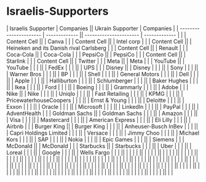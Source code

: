 # Israelis-Supporters

| Israelis Supporter      | Companies     || Ukrain Supporter        | Companies     |
| ----------------------  | ------------- || ----------------------  | ------------- |
|                         | Content Cell  ||                         | Canva  |
|                         | Content Cell  ||                         | Intel corp  |
|                         | Content Cell  ||                         | Heineken and its Danish rival Carlsberg  |
|                         | Content Cell  ||                         | Renault  |
|                         | Coca-Cola     ||                         | Coca-Cola  |
|                         | PepsiCo       ||                         | PepsiCo  |
|                         | Content Cell  ||                         | Starlink  |
|                         | Content Cell  ||                         | Twitter  |
|                         | Meta          ||                         | Meta  |
|                         | YouTube       ||                         | YouTube  |
|                         |   ||                         | FedEx  |
|                         |   ||                         | UPS  |
|                         | Disney  ||                         | Disney  |
|                         |   ||                         | Sony  |
|                         |   ||                         | Warner Bros  |
|                         |   ||                         | BP  |
|                         |   ||                         | Shell  |
|                         |   ||                         | General Motors  |
|                         |   ||                         | Dell  |
|                         |   ||                         | Apple  |
|                         |   ||                         | Halliburton  |
|                         |   ||                         | Schlumberger  |
|                         |   ||                         | Baker Hughes  |
|                         |   ||                         | Ikea  |
|                         |   ||                         | Ford  |
|                         |   ||                         | Boeing  |
|                         |   ||                         | Grammarly  |
|                         |   ||                         | Adobe  |
|                         | Nike  ||                         | Nike  |
|                         |   ||                         | Uniqlo  |
|                         |   ||                         | Fast Retailing  |
|                         |   ||                         | KPMG  |
|                         |   ||                         | PricewaterhouseCoopers  |
|                         |   ||                         | Ernst & Young  |
|                         |   ||                         | Deloitte  |
|                         |   ||                         | Exxon  |
|                         |   ||                         | Oracle  |
|                         |   ||                         | Microsoft  |
|                         |   ||                         | LinkedIn  |
|                         |   ||                         | PayPal  |
|                         |   ||                         | AdventHealth  |
|                         | Goldman Sachs  ||                         | Goldman Sachs  |
|                         |   ||                         | Amazon  |
|                         |   ||                         | Visa  |
|                         |   ||                         | Mastercard  |
|                         |   ||                         | American Express  |
|                         |   ||                         | Eli Lilly  |
|                         |   ||                         | Airbnb  |
|                         | Burger King  ||                         | Burger King  |
|                         |   ||                         | Anheuser-Busch InBev  |
|                         |   ||                         | Capri Holdings Limited  |
|                         |   ||                         | Versace  |
|                         |   ||                         | Jimmy Choo  |
|                         |   ||                         | Michael Kors  |
|                         |   ||                         | SAP  |
|                         |   ||                         | Nokia  |
|                         |   ||                         | Epic Games  |
|                         |   ||                         | Siemens  |
|                         | McDonald  ||                         | McDonald  |
|                         | Starbucks  ||                         | Starbucks  |
|                         |   ||                         | Uber  |
|                         |   ||                         | Loreal  |
|                         |   ||                         | Google  |
|                         |   ||                         | Wells Fargo  |
|                         |   ||                         |   |
|                         |   ||                         |   |
|                         |   ||                         |   |
|                         |   ||                         |   |
|                         |   ||                         |   |
|                         |   ||                         |   |
|                         |   ||                         |   |
|                         |   ||                         |   |
|                         |   ||                         |   |
|                         |   ||                         |   |
|                         |   ||                         |   |
|                         |   ||                         |   |
|                         |   ||                         |   |
|                         |   ||                         |   |
|                         |   ||                         |   |
|                         |   ||                         |   |
|                         |   ||                         |   |
|                         |   ||                         |   |
|                         |   ||                         |   |
|                         |   ||                         |   |
|                         |   ||                         |   |
|                         |   ||                         |   |
|                         |   ||                         |   |
|                         |   ||                         |   |
|                         |   ||                         |   |
|                         |   ||                         |   |
|                         |   ||                         |   |
|                         |   ||                         |   |
|                         |   ||                         |   |
|                         |   ||                         |   |
|                         |   ||                         |   |
|                         |   ||                         |   |
|                         |   ||                         |   |
|                         |   ||                         |   |
|                         |   ||                         |   |

